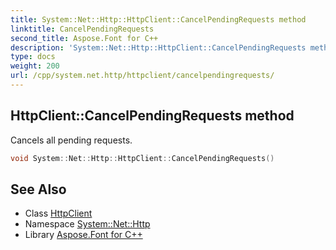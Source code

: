 ```yaml
---
title: System::Net::Http::HttpClient::CancelPendingRequests method
linktitle: CancelPendingRequests
second_title: Aspose.Font for C++
description: 'System::Net::Http::HttpClient::CancelPendingRequests method. Cancels all pending requests in C++.'
type: docs
weight: 200
url: /cpp/system.net.http/httpclient/cancelpendingrequests/
---
```

## HttpClient::CancelPendingRequests method


Cancels all pending requests.

```cpp
void System::Net::Http::HttpClient::CancelPendingRequests()
```

## See Also

* Class [HttpClient](../)
* Namespace [System::Net::Http](../../)
* Library [Aspose.Font for C++](../../../)
